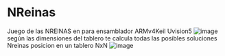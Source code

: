 # NReinas
Juego de las NREINAS en para ensamblador ARMv4Keil Uvision5
![image](https://github.com/user-attachments/assets/7b656fca-3da5-4189-96b6-cf760df9bb49)
según las dimensiones del tablero te calcula todas las posibles soluciones Nreinas posicion en un tablero NxN
![image](https://github.com/user-attachments/assets/b87dd859-349f-43fe-9560-19d6e7919e2b)


